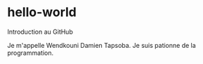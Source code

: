 # hello-world
Introduction au GitHub

Je m'appelle Wendkouni Damien Tapsoba. Je suis pationne de la programmation.
